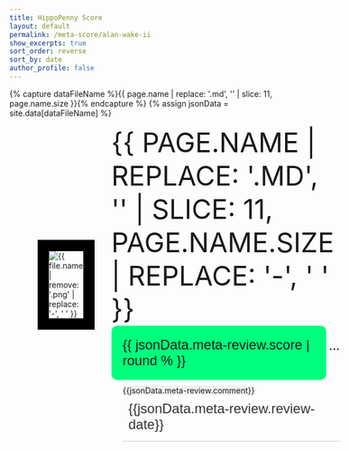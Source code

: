 ```yaml
---
title: HippoPenny Score
layout: default
permalink: /meta-score/alan-wake-ii
show_excerpts: true
sort_order: reverse
sort_by: date
author_profile: false
---
```


<style>
  .top {
  display: flex;
  align-items: center; /* Căn giữa theo chiều dọc */
  max-width:99%;
  
}

.left {
  
  border: 20px solid black; /* Thêm viền màu đen có độ rộng là 10px xung quanh phần tử */
  box-sizing: border-box; 
  margin-left:50px ;
  
  
}

.right {
 flex: 1;
  text-align: left; /* Đặt vị trí của nội dung về bên trái */
  align-self: flex-start; /* Đặt vị trí của phần tử "right" ở trên cùng */
   /* Chuyển đổi chữ thành in hoa */
  font-size: 20px; /* Đặt cỡ chữ là 20px, bạn có thể điều chỉnh giá trị theo ý muốn */
   margin-left:30px ;
   

}
.load{
  display :none;
}
   .critic-score-container{
      display: flex;
      flex-wrap: wrap;
      margin-left:5%;
      border-bottom: 1px solid #ccc; /* Đường viền dưới mỗi score-box */
      padding-bottom: 5px; /* Khoảng cách giữa score-box và đường viền */
      margin-bottom: 5px; /* Khoảng cách giữa các phần tử */
    }
  .namegame{
    font-size: 48px;
      margin-right: 10px;
      text-transform: uppercase;


  }
    .critic-box
     {
      /* Thêm kiểu chữ, màu sắc, padding, margin, v.v. */
      font-family: Arial, sans-serif;
      font-size: 16px;
      color: #333;
      padding: 5px;
      margin-right: 10px;
       font-size: 24px;padding:10px
      
      /* Các thuộc tính khác tùy thuộc vào thiết kế của bạn */
    }

    .score-box {
      /* Tương tự, thêm kiểu chữ, màu sắc, padding, margin, v.v. */
      font-family: Arial, sans-serif;
      font-size: 24px;
     background-color: #00ff7c;
    padding: 20px 20px;
      border-radius: 10px; /* Điều chỉnh giá trị để bo tròn góc */

    }
     .comment-box{
      margin-top:10px;
      background-color: #f0f0f0; /* Màu nền cho ví dụ */
      box-sizing: border-box; /* Đảm bảo padding không làm thay đổi kích thước */
      font-size: 14px;
    }
.flex-container {
    display: flex; /* Sử dụng Flexbox cho container */
}

/* Style cho phần tử div đầu tiên */
.flex-container > div:first-child {
    /* CSS cho div đầu tiên */
}

/* Style cho phần tử div thứ hai */
.flex-container > div:last-child {
    /* CSS cho div thứ hai */
}
.caption-container {
   display: flex;
}

#score-box1 {
      color: black;
    font-size: 22px;
     margin-left:5px;
}



@media only screen and (max-width: 800px) {
 .namegame {
    font-size: 18px;
    margin-right: 10px;
}
.right {
   
    margin: 0
}
.left {
  margin : 0;
  border: 3px solid black;
  
}
.top {width: 100%;display: block;}
.flex-container {
    margin-top: 10px;
    margin-left: 10px;
}
.comment-box {
    margin-top: 10px;
    margin-right: 10px;
  
}
.score-box {margin-left:10px;padding: 3px 0px; border-radius: 3px;}
#score-box1{
      font-size: 12px;
}

}


 

</style>

{% capture dataFileName %}{{  page.name | replace: '.md', '' | slice: 11, page.name.size   }}{% endcapture %}
{% assign jsonData = site.data[dataFileName] %}



<div>

 <div class="">
    <div class="top">
      <div class="left">
        <img src="/scores/{{ page.name | replace: '.md', '.png' }}" alt="{{ file.name | remove: '.png' | replace: '-', ' ' }}"/>
      </div> 
       <div class="right">
      <div class="flex-container">
    <div class="namegame" >
        {{ page.name | replace: '.md', '' | slice: 11, page.name.size | replace: '-', ' ' }}
    </div>
</div>
       <!--  -->
     <div class="caption-container">
        <div id="score-box" class="score-box" >
        {{ jsonData.meta-review.score | round % }}
     </div>
    <p id="score-box1" >...</p>
  </div>
       <div class="critic-score-container">
       <div id="comment-box1"  class="comment-box">{{jsonData.meta-review.comment}}</div>
       <div id="critic-box1" class="critic-box" >{{jsonData.meta-review.review-date}}</div>
      </div> 
      </div> 
    <div>
    </div>
    </div>
</div>

<script>

 
    const score = document.getElementById(`score-box`).textContent
    if(score > 90){
      document.getElementById(`score-box1`).innerHTML = "Universal Acclaim"
    }else{
      if(score > 70){
        document.getElementById(`score-box1`).innerHTML = "Generally Favorable"
      }else{
           document.getElementById(`score-box1`).innerHTML  = "Mixed or Average"
      }
    }
  

</script>
